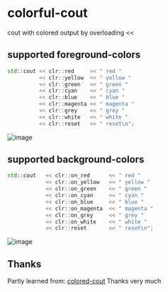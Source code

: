 # colorful-cout
cout with colored output by overloading &lt;&lt;

## supported foreground-colors
```cpp
std::cout << clr::red     << " red "
          << clr::yellow  << " yellow "
          << clr::green   << " green "
          << clr::cyan    << " cyan "
          << clr::blue    << " blue "
          << clr::magenta << " magenta "
          << clr::grey    << " grey "
          << clr::white   << " white "
          << clr::reset   << " reset\n";
```
![image](https://user-images.githubusercontent.com/98309632/202897381-083aa68d-6207-459b-b278-797e99e2558d.png)

## supported background-colors
```cpp
std::cout   << clr::on_red      << " red "
            << clr::on_yellow   << " yellow "
            << clr::on_green    << " green "
            << clr::on_cyan     << " cyan "
            << clr::on_blue     << " blue "
            << clr::on_magenta  << " magenta "
            << clr::on_grey     << " grey "
            << clr::on_white    << " white "
            << clr::reset       << " reset\n";
```
![image](https://user-images.githubusercontent.com/98309632/202897702-e45da53e-e301-4eb4-8695-59e9d1d5a4db.png)

## Thanks
Partly learned from: [colored-cout](https://github.com/yurablok/colored-cout)
Thanks very much
